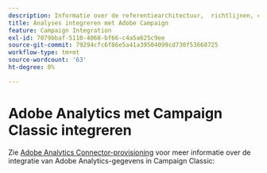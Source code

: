 ```yaml
---
description: Informatie over de referentiearchitectuur, ​ richtlijnen, configuratiestappen en tests die implementatiespecialisten moeten volgen bij de integratie van Adobe Analytics met Adobe Campaign.
title: Analyses integreren met Adobe Campaign
feature: Campaign Integration
exl-id: 7079bbaf-5110-4068-bf66-c4a5a625c9ee
source-git-commit: 79294cfc6f86e5a41a39504099cd730f53668725
workflow-type: tm+mt
source-wordcount: '63'
ht-degree: 0%

---
```


# Adobe Analytics met Campaign Classic integreren

Zie [Adobe Analytics Connector-provisioning](https://experienceleague.adobe.com/docs/campaign-classic/using/getting-started/connectors/analytics-connector/adobe-analytics-provisioning.html?lang=en) voor meer informatie over de integratie van Adobe Analytics-gegevens in Campaign Classic:
